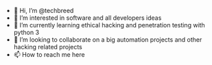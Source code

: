 - 👋 Hi, I’m @techbreed
- 👀 I’m interested in software and all developers ideas
- 🌱 I’m currently learning ethical hacking and penetration testing with python 3
- 💞️ I’m looking to collaborate on a big automation projects and other hacking related projects
- 📫 How to reach me here

<!---
techbreed/techbreed is a ✨ special ✨ repository because its `README.md` (this file) appears on your GitHub profile.
You can click the Preview link to take a look at your changes.
--->
